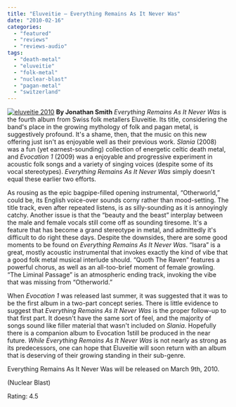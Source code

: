 ```yaml
---
title: "Eluveitie – Everything Remains As It Never Was"
date: "2010-02-16"
categories: 
  - "featured"
  - "reviews"
  - "reviews-audio"
tags: 
  - "death-metal"
  - "eluveitie"
  - "folk-metal"
  - "nuclear-blast"
  - "pagan-metal"
  - "switzerland"
---
```


[![eluveitie 2010](http://www.hellbound.ca/wp-content/uploads/2010/02/eluveitie-2010.jpg "eluveitie 2010")](http://www.hellbound.ca/wp-content/uploads/2010/02/eluveitie-2010.jpg) **By Jonathan Smith** _Everything Remains As It Never Was_ is the fourth album from Swiss folk metallers Eluveitie. Its title, considering the band's place in the growing mythology of folk and pagan metal, is suggestively profound. It's a shame, then, that the music on this new offering just isn't as enjoyable well as their previous work. _Slania_ (2008) was a fun (yet earnest-sounding) collection of energetic celtic death metal, and _Evocation 1_ (2009) was a enjoyable and progressive experiment in acoustic folk songs and a variety of singing voices (despite some of its vocal stereotypes). _Everything Remains As It Never Was_ simply doesn't equal these earlier two efforts.

As rousing as the epic bagpipe-filled opening instrumental, “Otherworld,” could be, its English voice-over sounds corny rather than mood-setting. The title track, even after repeated listens, is as silly-sounding as it is annoyingly catchy. Another issue is that the “beauty and the beast” interplay between the male and female vocals still come off as sounding tiresome. It's a feature that has become a grand stereotype in metal, and admittedly it's difficult to do right these days. Despite the downsides, there are some good moments to be found on _Everything Remains As It Never Was_. “Isara” is a great, mostly acoustic instrumental that invokes exactly the kind of vibe that a good folk metal musical interlude should. “Quoth The Raven” features a powerful chorus, as well as an all-too-brief moment of female growling. “The Liminal Passage” is an atmospheric ending track, invoking the vibe that was missing from “Otherworld.”

When _Evocation 1_ was released last summer, it was suggested that it was to be the first album in a two-part concept series. There is little evidence to suggest that _Everything Remains As It Never Was_ is the proper follow-up to that first part. It doesn't have the same sort of feel, and the majority of songs sound like filler material that wasn't included on _Slania_. Hopefully there is a companion album to Evocation 1still be produced in the near future. _While Everything Remains As It Never Was_ is not nearly as strong as its predecessors, one can hope that Eluveitie will soon return with an album that is deserving of their growing standing in their sub-genre.

Everything Remains As It Never Was will be released on March 9th, 2010.

(Nuclear Blast)

Rating: 4.5
